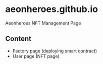 # aeonheroes.github.io
Aeonheroes NFT Management Page

## Content

- Factory page (deploying smart contract)
- User page (NFT page)